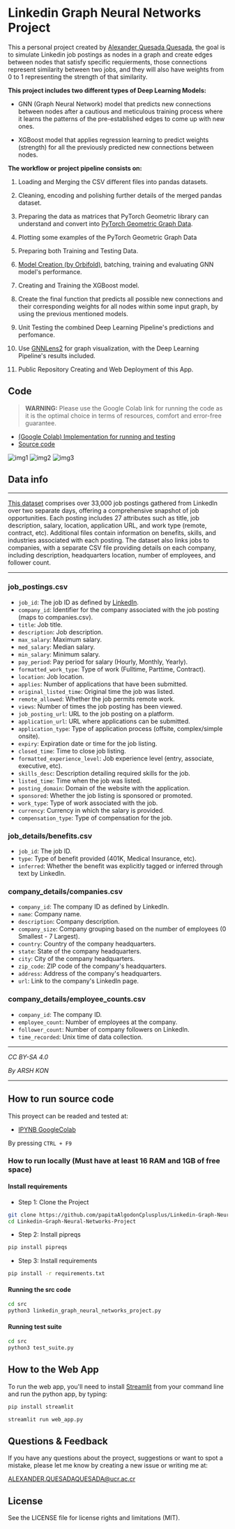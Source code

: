 # Linkedin Graph Neural Networks Project


This a personal project created by [Alexander Quesada Quesada](https://www.linkedin.com/in/alexander-quesada-quesada-b91348259/), the goal is to simulate Linkedin job postings as nodes in a graph and create edges between nodes that satisfy specific requierments, those connections represent similarity between two jobs, and they will also have weights from 0 to 1 representing the strength of that similarity.

**This project includes two different types of Deep Learning Models:**

* GNN (Graph Neural Network) model that predicts new connections between nodes after a cautious and meticulous training process where it learns the patterns of the pre-established edges to come up with new ones.

* XGBoost model that applies regression learning to predict  weights (strength) for all the previously predicted
new connections between nodes.

**The workflow or project pipeline consists on:**  

1. Loading and Merging the CSV different files into pandas datasets.

2. Cleaning, encoding and polishing further details of the merged pandas dataset.

3. Preparing the data as matrices that PyTorch Geometric library can understand and convert into [PyTorch Geometric Graph Data](https://pytorch-geometric.readthedocs.io/en/latest/modules/datasets.html).

4. Plotting some examples of the PyTorch Geometric Graph Data

5. Preparing both Training and Testing Data.

6. [Model Creation (by Orbifold)](https://github.com/Orbifold/pyg-link-prediction/blob/main/run.py#L22), batching, training and evaluating GNN model's performance.

7. Creating and Training the XGBoost model.

8. Create the final function that predicts all possible new connections and their corresponding weights for all nodes within some input graph, by using the previous mentioned models.

9. Unit Testing the combined Deep Learning Pipeline's predictions and perfomance.

10. Use [GNNLens2](https://github.com/dmlc/GNNLens2) for graph visualization, with the Deep Learning Pipeline's results included.

11. Public Repository Creating and Web Deployment of this App.


## Code

> **WARNING:** Please use the Google Colab link for running the code as it is the optimal choice in terms of resources, comfort and error-free guarantee.

- [(Google Colab) Implementation for running and testing](https://colab.research.google.com/drive/1a1V229rw7qFSgOZEej05VIZKsePwit3a?usp=sharing)
- [Source code](src/Linkedin_Graph_Neural_Networks_Project.ipynb)
  
![img1](figures/plot1.png)
![img2](figures/plot2.png)
![img3](figures/plot3.png)

## Data info

---

[This dataset](https://www.kaggle.com/datasets/arshkon/linkedin-job-postings) comprises over 33,000 job postings gathered from LinkedIn over two separate days, offering a comprehensive snapshot of job opportunities. Each posting includes 27 attributes such as title, job description, salary, location, application URL, and work type (remote, contract, etc). Additional files contain information on benefits, skills, and industries associated with each posting. The dataset also links jobs to companies, with a separate CSV file providing details on each company, including description, headquarters location, number of employees, and follower count.

---

### job_postings.csv

- `job_id`: The job ID as defined by [LinkedIn](https://www.linkedin.com/jobs/view/job_id).
- `company_id`: Identifier for the company associated with the job posting (maps to companies.csv).
- `title`: Job title.
- `description`: Job description.
- `max_salary`: Maximum salary.
- `med_salary`: Median salary.
- `min_salary`: Minimum salary.
- `pay_period`: Pay period for salary (Hourly, Monthly, Yearly).
- `formatted_work_type`: Type of work (Fulltime, Parttime, Contract).
- `location`: Job location.
- `applies`: Number of applications that have been submitted.
- `original_listed_time`: Original time the job was listed.
- `remote_allowed`: Whether the job permits remote work.
- `views`: Number of times the job posting has been viewed.
- `job_posting_url`: URL to the job posting on a platform.
- `application_url`: URL where applications can be submitted.
- `application_type`: Type of application process (offsite, complex/simple onsite).
- `expiry`: Expiration date or time for the job listing.
- `closed_time`: Time to close job listing.
- `formatted_experience_level`: Job experience level (entry, associate, executive, etc).
- `skills_desc`: Description detailing required skills for the job.
- `listed_time`: Time when the job was listed.
- `posting_domain`: Domain of the website with the application.
- `sponsored`: Whether the job listing is sponsored or promoted.
- `work_type`: Type of work associated with the job.
- `currency`: Currency in which the salary is provided.
- `compensation_type`: Type of compensation for the job.
‎

### job_details/benefits.csv

- `job_id`: The job ID.
- `type`: Type of benefit provided (401K, Medical Insurance, etc).
- `inferred`: Whether the benefit was explicitly tagged or inferred through text by LinkedIn.

### company_details/companies.csv

- `company_id`: The company ID as defined by LinkedIn.
- `name`: Company name.
- `description`: Company description.
- `company_size`: Company grouping based on the number of employees (0 Smallest - 7 Largest).
- `country`: Country of the company headquarters.
- `state`: State of the company headquarters.
- `city`: City of the company headquarters.
- `zip_code`: ZIP code of the company's headquarters.
- `address`: Address of the company's headquarters.
- `url`: Link to the company's LinkedIn page.

### company_details/employee_counts.csv

- `company_id`: The company ID.
- `employee_count`: Number of employees at the company.
- `follower_count`: Number of company followers on LinkedIn.
- `time_recorded`: Unix time of data collection.

---

*CC BY-SA 4.0*

*By ARSH KON*

---


## How to run source code

This proyect can be readed and tested at:

* [IPYNB GoogleColab](https://colab.research.google.com/drive/1a1V229rw7qFSgOZEej05VIZKsePwit3a?usp=sharing)

By pressing ``CTRL + F9``

### How to run locally (Must have at least 16 RAM and 1GB of free space)

#### Install requirements

* Step 1: Clone the Project

```bash
git clone https://github.com/papitaAlgodonCplusplus/Linkedin-Graph-Neural-Networks-Project.git
cd Linkedin-Graph-Neural-Networks-Project
```

* Step 2: Install pipreqs

```bash
pip install pipreqs
```

* Step 3: Install requirements

```bash
pip install -r requirements.txt
```

#### Running the src code

```bash
cd src
python3 linkedin_graph_neural_networks_project.py 
```

#### Running test suite

```bash
cd src
python3 test_suite.py 
```

## How to the Web App

To run the web app, you'll need to install [Streamlit](https://streamlit.io/) from your command line and run the python app, by typing:

```bash
pip install streamlit

streamlit run web_app.py
```

## Questions & Feedback

If you have any questions about the proyect, suggestions or want to spot a mistake, please let me know by creating a new issue or writing me at:

<ALEXANDER.QUESADAQUESADA@ucr.ac.cr>

## License

See the LICENSE file for license rights and limitations (MIT).